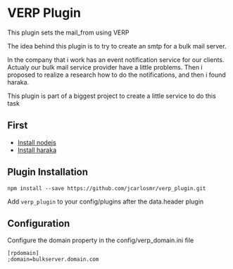 # VERP Plugin

This plugin sets the mail_from using VERP

The idea behind this plugin is to try to create an smtp for a bulk mail server.

In the company that i work has an event notification service for our clients.
Actualy our bulk mail service provider have a little problems.
Then i proposed to realize a research how to do the notifications, and then i found haraka.

This plugin is part of a biggest project to create a little service to do this task

## First
* [Install nodejs][1]
* [Install haraka][2]

## Plugin Installation

`npm install --save https://github.com/jcarlosmr/verp_plugin.git`

Add `verp_plugin` to your config/plugins after the data.header plugin

## Configuration

Configure the domain property in the config/verp_domain.ini file

```
[rpdomain]
;domain=bulkserver.domain.com
```

[1]: http://nodejs.org/
[2]: https://github.com/haraka/Haraka/blob/master/README.md
